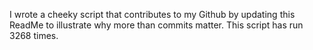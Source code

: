 I wrote a cheeky script that contributes to my Github by updating this ReadMe to illustrate why more than commits matter. This script has run 3268 times.